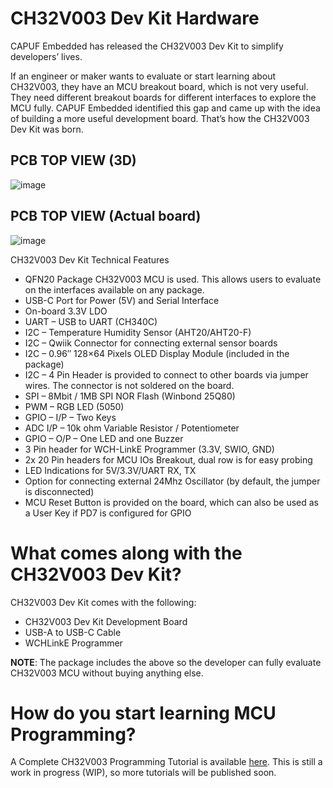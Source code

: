 # CH32V003 Dev Kit Hardware

CAPUF Embedded has released the CH32V003 Dev Kit to simplify developers’ lives.

If an engineer or maker wants to evaluate or start learning about CH32V003, they have an MCU breakout board, which is not very useful. They need different breakout boards for different interfaces to explore the MCU fully. CAPUF Embedded identified this gap and came up with the idea of building a more useful development board. That’s how the CH32V003 Dev Kit was born.

## PCB TOP VIEW (3D) ##
![image](https://github.com/CAPUF-Embedded/CH32V003-DEV-KIT-Hardware/assets/13899090/a9e6eb04-1f70-4d22-9577-77ffd66e4d2c)

## PCB TOP VIEW (Actual board) ##
![image](https://github.com/CAPUF-Embedded/CH32V003-DEV-KIT-Hardware/assets/13899090/d4bed557-60c6-4af6-9b6d-9b4f471ec060)

CH32V003 Dev Kit Technical Features
- QFN20 Package CH32V003 MCU is used. This allows users to evaluate on the interfaces available on any package.
- USB-C Port for Power (5V) and Serial Interface
- On-board 3.3V LDO
- UART – USB to UART (CH340C)
- I2C – Temperature Humidity Sensor (AHT20/AHT20-F)
- I2C – Qwiik Connector for connecting external sensor boards
- I2C – 0.96″ 128×64 Pixels OLED Display Module (included in the package)
- I2C – 4 Pin Header is provided to connect to other boards via jumper wires. The connector is not soldered on the board.
- SPI – 8Mbit / 1MB SPI NOR Flash (Winbond 25Q80)
- PWM – RGB LED (5050)
- GPIO – I/P – Two Keys
- ADC I/P – 10k ohm Variable Resistor / Potentiometer
- GPIO – O/P – One LED and one Buzzer
- 3 Pin header for WCH-LinkE Programmer (3.3V, SWIO, GND)
- 2x 20 Pin headers for MCU IOs Breakout, dual row is for easy probing
- LED Indications for 5V/3.3V/UART RX, TX
- Option for connecting external 24Mhz Oscillator (by default, the jumper is disconnected)
- MCU Reset Button is provided on the board, which can also be used as a User Key if PD7 is configured for GPIO

# What comes along with the CH32V003 Dev Kit?
CH32V003 Dev Kit comes with the following:

- CH32V003 Dev Kit Development Board
- USB-A to USB-C Cable
- WCHLinkE Programmer

**NOTE**: The package includes the above so the developer can fully evaluate CH32V003 MCU without buying anything else.

# How do you start learning MCU Programming?
A Complete CH32V003 Programming Tutorial is available [here](https://pallavaggarwal.in/2023/10/01/ch32v003-low-cost-mcu-programming/). This is still a work in progress (WIP), so more tutorials will be published soon.


